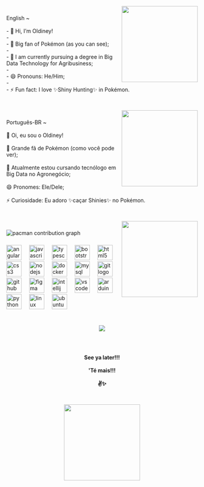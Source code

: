 <br clear="both">

<img align="right" height="200" src="https://media.tenor.com/E0mTBIZCaFsAAAAm/mini-impact-miniimpact.webp"  />

###

<p align="left">English ~<br><br>- 👋 Hi, I’m Oldiney!<br>- <br>- 👀 Big fan of Pokémon (as you can see);<br>- <br>- 🌱 I am currently pursuing a degree in Big Data Technology for Agribusiness;<br>- <br>- 😄 Pronouns: He/Him;<br>- <br>- ⚡ Fun fact: I love ✨Shiny Hunting✨ in Pokémon.</p>

###

<br clear="both">

<img align="right" height="200" src="https://media.tenor.com/7cT0hbq72tEAAAAj/mini-impact-miniimpact.gif"  />

###

<p align="left">Português-BR ~ <br><br>👋 Oi, eu sou o Oldiney!<br><br>👀 Grande fã de Pokémon (como você pode ver);<br><br>🌱 Atualmente estou cursando tecnólogo em Big Data no Agronegócio;<br><br>😄 Pronomes: Ele/Dele;<br><br>⚡ Curiosidade: Eu adoro ✨caçar Shinies✨ no Pokémon.</p>

###

<br clear="both">

<img align="right" height="200" src="https://media.tenor.com/XnHOWYiwZEsAAAAm/mini-impact-miniimpact.webp"  />

###

<picture>
  <source media="(prefers-color-scheme: dark)" srcset="https://raw.githubusercontent.com/kkkjjjj/kkkjjjj/output/pacman-contribution-graph-dark.svg">
  <source media="(prefers-color-scheme: light)" srcset="https://raw.githubusercontent.com/kkkjjjj/kkkjjjj/output/pacman-contribution-graph.svg">
  <img alt="pacman contribution graph" src="https://raw.githubusercontent.com/kkkjjjj/kkkjjjj/output/pacman-contribution-graph.svg">
</picture>

###

<div align="left">
  <img src="https://cdn.simpleicons.org/angular/DD0031" height="40" alt="angularjs logo"  />
  <img width="12" />
  <img src="https://cdn.jsdelivr.net/gh/devicons/devicon/icons/javascript/javascript-original.svg" height="40" alt="javascript logo"  />
  <img width="12" />
  <img src="https://cdn.jsdelivr.net/gh/devicons/devicon/icons/typescript/typescript-original.svg" height="40" alt="typescript logo"  />
  <img width="12" />
  <img src="https://cdn.jsdelivr.net/gh/devicons/devicon/icons/bootstrap/bootstrap-original.svg" height="40" alt="bootstrap logo"  />
  <img width="12" />
  <img src="https://cdn.jsdelivr.net/gh/devicons/devicon/icons/html5/html5-original.svg" height="40" alt="html5 logo"  />
  <img width="12" />
  <img src="https://cdn.jsdelivr.net/gh/devicons/devicon/icons/css3/css3-original.svg" height="40" alt="css3 logo"  />
  <img width="12" />
  <img src="https://cdn.jsdelivr.net/gh/devicons/devicon/icons/nodejs/nodejs-original.svg" height="40" alt="nodejs logo"  />
  <img width="12" />
  <img src="https://cdn.jsdelivr.net/gh/devicons/devicon/icons/docker/docker-original.svg" height="40" alt="docker logo"  />
  <img width="12" />
  <img src="https://cdn.jsdelivr.net/gh/devicons/devicon/icons/mysql/mysql-original.svg" height="40" alt="mysql logo"  />
  <img width="12" />
  <img src="https://cdn.jsdelivr.net/gh/devicons/devicon/icons/git/git-original.svg" height="40" alt="git logo"  />
  <img width="12" />
  <img src="https://cdn.jsdelivr.net/gh/devicons/devicon/icons/github/github-original.svg" height="40" alt="github logo"  />
  <img width="12" />
  <img src="https://cdn.jsdelivr.net/gh/devicons/devicon/icons/figma/figma-original.svg" height="40" alt="figma logo"  />
  <img width="12" />
  <img src="https://cdn.jsdelivr.net/gh/devicons/devicon/icons/intellij/intellij-original.svg" height="40" alt="intellij logo"  />
  <img width="12" />
  <img src="https://cdn.jsdelivr.net/gh/devicons/devicon/icons/vscode/vscode-original.svg" height="40" alt="vscode logo"  />
  <img width="12" />
  <img src="https://cdn.jsdelivr.net/gh/devicons/devicon/icons/arduino/arduino-original.svg" height="40" alt="arduino logo"  />
  <img width="12" />
  <img src="https://cdn.jsdelivr.net/gh/devicons/devicon/icons/python/python-original.svg" height="40" alt="python logo"  />
  <img width="12" />
  <img src="https://cdn.jsdelivr.net/gh/devicons/devicon/icons/linux/linux-original.svg" height="40" alt="linux logo"  />
  <img width="12" />
  <img src="https://cdn.simpleicons.org/ubuntu/E95420" height="40" alt="ubuntu logo"  />
</div>

###

<br clear="both">

<div align="center">
  <img src="https://profile-counter.glitch.me/kkkjjjj/count.svg?"  />
</div>

###

<br clear="both">

<h4 align="center">See ya later!!!<br><br>'Té mais!!!<br><br>✌✨</h4>

###

<br clear="both">

<div align="center">
  <img height="200" src="https://i.gifer.com/6Vww.gif"  />
</div>

###
